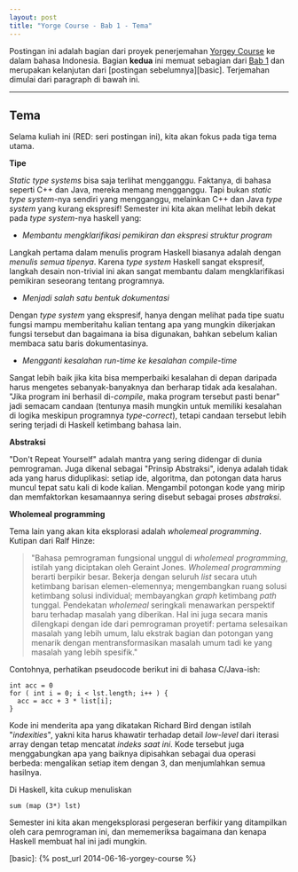```yaml
---
layout: post
title: "Yorge Course - Bab 1 - Tema"
---
```


Postingan ini adalah bagian dari proyek penerjemahan [Yorgey Course][yorgey]
ke dalam bahasa Indonesia. Bagian **kedua** ini memuat sebagian dari [Bab
1][ch1] dan merupakan kelanjutan dari [postingan sebelumnya][basic].
Terjemahan dimulai dari paragraph di bawah ini.

------------------------------

## Tema

Selama kuliah ini (RED: seri postingan ini), kita akan fokus pada tiga tema
utama.

**Tipe**

*Static type systems* bisa saja terlihat mengganggu. Faktanya, di bahasa
seperti C++ dan Java, mereka memang mengganggu. Tapi bukan *static type
system*-nya sendiri yang mengganggu, melainkan C++ dan Java *type system*
yang kurang ekspresif! Semester ini kita akan melihat lebih dekat pada *type
system*-nya haskell yang:

* *Membantu mengklarifikasi pemikiran dan ekspresi struktur program*

Langkah pertama dalam menulis program Haskell biasanya adalah dengan
*menulis semua tipenya*. Karena *type system* Haskell sangat ekspresif,
langkah desain non-trivial ini akan sangat membantu dalam mengklarifikasi
pemikiran seseorang tentang programnya.

* *Menjadi salah satu bentuk dokumentasi*

Dengan *type system* yang ekspresif, hanya dengan melihat pada tipe suatu
fungsi mampu memberitahu kalian tentang apa yang mungkin dikerjakan
fungsi tersebut dan bagaimana ia bisa digunakan, bahkan sebelum kalian
membaca satu baris dokumentasinya.

* *Mengganti kesalahan run-time ke kesalahan compile-time*

Sangat lebih baik jika kita bisa memperbaiki kesalahan di depan daripada
harus mengetes sebanyak-banyaknya dan berharap tidak ada kesalahan. "Jika
program ini berhasil di-*compile*, maka program tersebut pasti benar" jadi
semacam candaan (tentunya masih mungkin untuk memiliki kesalahan di logika
meskipun programnya *type-correct*), tetapi candaan tersebut lebih sering
terjadi di Haskell ketimbang bahasa lain.

**Abstraksi**

"Don't Repeat Yourself" adalah mantra yang sering didengar di dunia
pemrograman. Juga dikenal sebagai "Prinsip Abstraksi", idenya adalah tidak
ada yang harus diduplikasi: setiap ide, algoritma, dan potongan data harus
muncul tepat satu kali di kode kalian. Mengambil potongan kode yang mirip dan
memfaktorkan kesamaannya sering disebut sebagai proses *abstraksi*.

**Wholemeal programming**

Tema lain yang akan kita eksplorasi adalah *wholemeal programming*. Kutipan
dari Ralf Hinze:

> "Bahasa pemrograman fungsional unggul di *wholemeal programming*, istilah
> yang diciptakan oleh Geraint Jones. *Wholemeal programming* berarti
> berpikir besar. Bekerja dengan seluruh *list* secara utuh ketimbang
> barisan elemen-elemennya; mengembangkan ruang solusi ketimbang solusi
> individual; membayangkan *graph* ketimbang *path* tunggal. Pendekatan
> *wholemeal* seringkali menawarkan perspektif baru terhadap masalah yang
> diberikan. Hal ini juga secara manis dilengkapi dengan ide dari
> pemrograman proyetif: pertama selesaikan masalah yang lebih umum, lalu
> ekstrak bagian dan potongan  yang menarik dengan mentransformasikan
> masalah umum tadi ke yang masalah yang lebih spesifik."

Contohnya, perhatikan pseudocode berikut ini di bahasa C/Java-ish:

    int acc = 0
    for ( int i = 0; i < lst.length; i++ ) {
      acc = acc + 3 * list[i];
    }

Kode ini menderita apa yang dikatakan Richard Bird dengan istilah
"*indexities*", yakni kita harus khawatir terhadap detail *low-level* dari
iterasi array dengan tetap mencatat *indeks saat ini*. Kode tersebut juga
menggabungkan apa yang baiknya dipisahkan sebagai dua operasi berbeda:
mengalikan setiap item dengan 3, dan menjumlahkan semua hasilnya.

Di Haskell, kita cukup menuliskan

    sum (map (3*) lst)

Semester ini kita akan mengeksplorasi pergeseran berfikir yang
ditampilkan oleh cara pemrograman ini, dan mememeriksa bagaimana dan
kenapa Haskell membuat hal ini jadi mungkin.

[yorgey]: http://www.seas.upenn.edu/~cis194/lectures.html
[ch1]: http://www.seas.upenn.edu/~cis194/lectures/01-intro.html
[basic]: {% post_url 2014-06-16-yorgey-course %}
